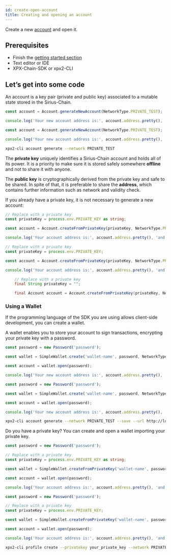 ```yaml
---
id: create-open-account
title: Creating and opening an account
---
```

Create a new [account](../../built-in-features/account.md) and open it.

## Prerequisites

- Finish the [getting started section](../../getting-started/setting-up-workstation.md)
- Text editor or IDE
- XPX-Chain-SDK or xpx2-CLI

## Let’s get into some code

An account is a key pair (private and public key) associated to a mutable state stored in the Sirius-Chain.

<!--DOCUSAURUS_CODE_TABS-->
<!--TypeScript-->

```ts
const account = Account.generateNewAccount(NetworkType.PRIVATE_TEST);

console.log('Your new account address is:', account.address.pretty(), 'and its private key', account.privateKey);
```

<!--JavaScript-->
```js
const account = Account.generateNewAccount(NetworkType.PRIVATE_TEST);

console.log('Your new account address is:', account.address.pretty(), 'and its private key', account.privateKey);
```

<!--Bash-->
```sh
xpx2-cli account generate --network PRIVATE_TEST
```

<!--END_DOCUSAURUS_CODE_TABS-->

The **private key** uniquely identifies a Sirius-Chain account and holds all of its power. It is a priority to make sure it is stored safely somewhere **offline** and not to share it with anyone.

The **public key** is cryptographically derived from the private key and safe to be shared. In spite of that, it is preferable to share the **address**, which contains further information such as network and validity check.

If you already have a private key, it is not necessary to generate a new account:

<!--DOCUSAURUS_CODE_TABS-->
<!--TypeScript-->

```ts
// Replace with a private key
const privateKey = process.env.PRIVATE_KEY as string;

const account = Account.createFromPrivateKey(privateKey, NetworkType.PRIVATE_TEST);

console.log('Your account address is:', account.address.pretty(), 'and its private key', account.privateKey);
```

<!--JavaScript-->
```js
// Replace with a private key
const privateKey = process.env.PRIVATE_KEY;

const account = Account.createFromPrivateKey(privateKey, NetworkType.PRIVATE_TEST);

console.log('Your account address is:', account.address.pretty(), 'and its private key', account.privateKey);
```

<!--Java-->
```java
    // Replace with a private key
    final String privateKey = "";

    final Account account = Account.createFromPrivateKey(privateKey, NetworkType.PRIVATE_TEST);
```

<!--END_DOCUSAURUS_CODE_TABS-->

### Using a Wallet

If the programming language of the SDK you are using allows client-side development, you can create a wallet.

A wallet enables you to store your account to sign transactions, encrypting your private key with a password.

<!--DOCUSAURUS_CODE_TABS-->
<!--TypeScript-->

```ts
const password = new Password('password');

const wallet = SimpleWallet.create('wallet-name', password, NetworkType.PRIVATE_TEST);

const account = wallet.open(password);

console.log('Your new account address is:', account.address.pretty(), 'and its private key', account.privateKey);
```

<!--JavaScript-->
```js
const password = new Password('password');

const wallet = SimpleWallet.create('wallet-name', password, NetworkType.PRIVATE_TEST);

const account = wallet.open(password);

console.log('Your new account address is:', account.address.pretty(), 'and its private key', account.privateKey);
```

<!--Bash-->
```sh
xpx2-cli account generate --network PRIVATE_TEST --save --url http://localhost:3000 --profile test
```

<!--END_DOCUSAURUS_CODE_TABS-->

Do you have a private key? You can create and open a wallet importing your private key.

<!--DOCUSAURUS_CODE_TABS-->
<!--TypeScript-->

```ts
const password = new Password('password');

// Replace with a private key
const privateKey = process.env.PRIVATE_KEY as string;

const wallet = SimpleWallet.createFromPrivateKey('wallet-name', password, privateKey, NetworkType.PRIVATE_TEST);

const account = wallet.open(password);

console.log('Your account address is:', account.address.pretty(), 'and its private key', account.privateKey);
```

<!--JavaScript-->
```js
const password = new Password('password');

// Replace with a private key
const privateKey = process.env.PRIVATE_KEY;

const wallet = SimpleWallet.createFromPrivateKey('wallet-name', password, privateKey, NetworkType.PRIVATE_TEST);

const account = wallet.open(password);

console.log('Your account address is:', account.address.pretty(), 'and its private key', account.privateKey);
```

<!--Bash-->
```sh
xpx2-cli profile create --privatekey your_private_key --network PRIVATE_TEST --url http://localhost:3000 --profile test
```

<!--END_DOCUSAURUS_CODE_TABS-->